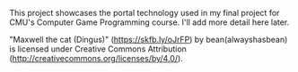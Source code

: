 This project showcases the portal technology used in my final project for CMU's Computer Game Programming course. I'll add more detail here later.



"Maxwell the cat (Dingus)" (https://skfb.ly/oJrFP) by bean(alwayshasbean) is licensed under Creative Commons Attribution (http://creativecommons.org/licenses/by/4.0/).
